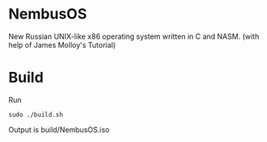 # NembusOS
New Russian UNIX-like x86 operating system written in C and NASM. (with help of James Molloy's Tutorial)

# Build
Run

```
sudo ./build.sh
```

Output is build/NembusOS.iso
